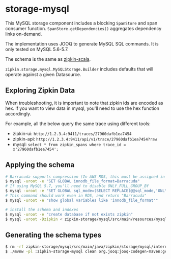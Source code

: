# storage-mysql

This MySQL storage component includes a blocking `SpanStore` and span consumer function.
`SpanStore.getDependencies()` aggregates dependency links on-demand.

The implementation uses JOOQ to generate MySQL SQL commands. It is only tested on MySQL 5.6-5.7.

The schema is the same as [zipkin-scala](https://github.com/openzipkin/zipkin/tree/master/zipkin-anormdb).

`zipkin.storage.mysql.MySQLStorage.Builder` includes defaults that will
operate against a given Datasource.

## Exploring Zipkin Data

When troubleshooting, it is important to note that zipkin ids are encoded as hex.
If you want to view data in mysql, you'll need to use the hex function accordingly. 

For example, all the below query the same trace using different tools:
* zipkin-ui: `http://1.2.3.4:9411/traces/27960dafb1ea7454`
* zipkin-api: `http://1.2.3.4:9411/api/v1/trace/27960dafb1ea7454?raw`
* mysql: `select * from zipkin_spans where trace_id = x'27960dafb1ea7454';`

## Applying the schema

```bash
# Barracuda supports compression (In AWS RDS, this must be assigned in a parameter group)
$ mysql -uroot -e "SET GLOBAL innodb_file_format=Barracuda"
# If using MySQL 5.7, you'll need to disable ONLY_FULL_GROUP_BY
$ mysql -uroot -e "SET GLOBAL sql_mode=(SELECT REPLACE(@@sql_mode,'ONLY_FULL_GROUP_BY',''))"
# This command should work even in RDS, and return "Barracuda"
$ mysql -uroot -e "show global variables like 'innodb_file_format'"

# install the schema and indexes
$ mysql -uroot -e "create database if not exists zipkin"
$ mysql -uroot -Dzipkin < zipkin-storage/mysql/src/main/resources/mysql.sql
```

## Generating the schema types

```bash
$ rm -rf zipkin-storage/mysql/src/main/java/zipkin/storage/mysql/internal/generated/
$ ./mvnw -pl :zipkin-storage-mysql clean org.jooq:jooq-codegen-maven:generate com.mycila:license-maven-plugin:format
```
